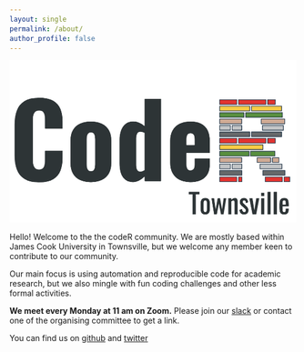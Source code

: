 ```yaml
---
layout: single
permalink: /about/
author_profile: false
---
```


![Coder logo](/assets/images/banner.png)

Hello! Welcome to the the codeR community. We are mostly based within James Cook University in Townsville, but we welcome any member keen to contribute to our community.

Our main focus is using automation and reproducible code for academic research, but we also mingle with fun coding challenges and other less formal activities.

**We meet every Monday at 11 am on Zoom.** Please join our [slack](https://coder-tsv.slack.com/) or contact one of the organising committee to get a link. 

You can find us on [github](https://github.com/codertsv/codertsv.github.io) and [twitter](https://twitter.com/CoderTsv)

